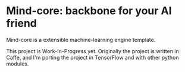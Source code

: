 # Mind-core: backbone for your AI friend

Mind-core is a extensible machine-learning engine template.

This project is Work-In-Progress yet. Originally the project is written in Caffe, and I'm porting the project in TensorFlow and with other python modules.
